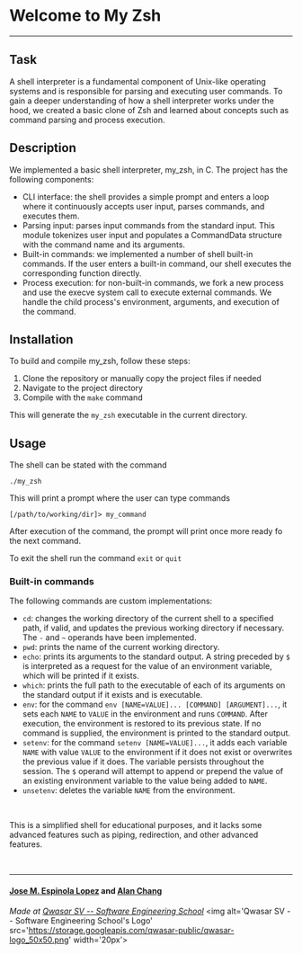 # Welcome to My Zsh

***

## Task

A shell interpreter is a fundamental component of Unix-like operating systems and is responsible for parsing and executing user commands. To gain a deeper understanding of how a shell interpreter works under the hood, we created a basic clone of Zsh and learned about concepts such as command parsing and process execution.

## Description

We implemented a basic shell interpreter, my_zsh, in C. The project has the following components:
- CLI interface: the shell provides a simple prompt and enters a loop where it continuously accepts user input, parses commands, and executes them.
- Parsing input: parses input commands from the standard input. This module tokenizes user input and populates a CommandData structure with the command name and its arguments.
- Built-in commands: we implemented a number of shell built-in commands. If the user enters a built-in command, our shell executes the corresponding function directly.
- Process execution: for non-built-in commands, we fork a new process and use the execve system call to execute external commands. We handle the child process's environment, arguments, and execution of the command.

## Installation

To build and compile my_zsh, follow these steps:
1. Clone the repository or manually copy the project files if needed
2. Navigate to the project directory
3. Compile with the `make` command

This will generate the `my_zsh` executable in the current directory.


## Usage

The shell can be stated with the command
```
./my_zsh
```
This will print a prompt where the user can type commands
```
[/path/to/working/dir]> my_command
```
After execution of the command, the prompt will print once more ready fo the next command.

To exit the shell run the command `exit` or `quit`

### Built-in commands
The following commands are custom implementations:
- `cd`: changes the working directory of the current shell to a specified path, if valid, and updates the previous working directory if necessary. The `-` and `~` operands have been implemented.
- `pwd`: prints the name of the current working directory.
- `echo`: prints its arguments to the standard output. A string preceded by `$` is interpreted as a request for the value of an environment variable, which will be printed if it exists.
- `which`: prints the full path to the executable of each of its arguments on the standard output if it exists and is executable.
- `env`: for the command `env [NAME=VALUE]... [COMMAND] [ARGUMENT]...`, it sets each `NAME` to `VALUE` in the environment and runs `COMMAND`. After execution, the environment is restored to its previous state. If no command is supplied, the environment is printed to the standard output.
- `setenv`: for the command `setenv [NAME=VALUE]...`, it adds each variable `NAME` with value `VALUE` to the environment if it does not exist or overwrites the previous value if it does. The variable persists throughout the session. The `$` operand will attempt to append or prepend the value of an existing environment variable to the value being added to `NAME`.
- `unsetenv`: deletes the variable `NAME` from the environment.

<br>

This is a simplified shell for educational purposes, and it lacks some advanced features such as piping, redirection, and other advanced features.

<br>

***

#### [Jose M. Espinola Lopez](https://github.com/jespinol) and [Alan Chang]()

<span><i>Made at <a href='https://qwasar.io'>Qwasar SV -- Software Engineering School</a></i></span>
<span><img alt='Qwasar SV -- Software Engineering School's Logo'
src='https://storage.googleapis.com/qwasar-public/qwasar-logo_50x50.png' width='20px'></span>
